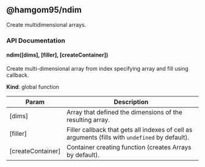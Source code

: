 ## @hamgom95/ndim

Create multidimensional arrays.

### API Documentation

<a name="ndim"></a>

#### ndim([dims], [filler], [createContainer])
Create multi-dimensional array from index specifying array and fill using callback.

**Kind**: global function  

| Param | Description |
| --- | --- |
| [dims] | Array that defined the dimensions of the resulting array. |
| [filler] | Filler callback that gets all indexes of cell as arguments (fills with `undefined` by default). |
| [createContainer] | Container creating function (creates Arrays by default). |

